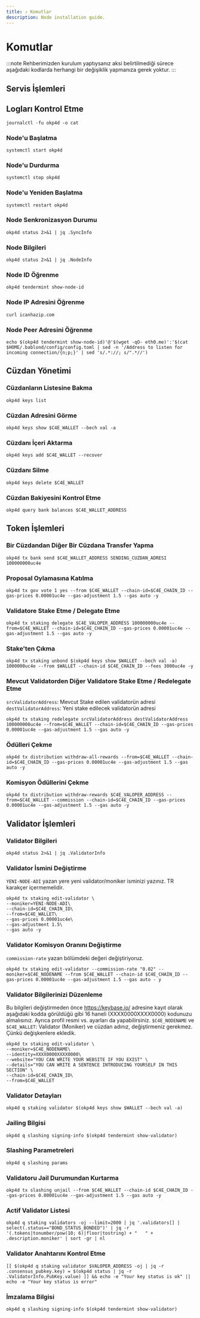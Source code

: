 ```yaml
---
title: ⤴️ Komutlar
description: Node installation guide.
---
```


# Komutlar
:::note
Rehberimizden kurulum yaptıysanız aksi belirtilmediği sürece aşağıdaki kodlarda herhangi bir değişiklik yapmanıza gerek yoktur.
:::

## Servis İşlemleri 

## Logları Kontrol Etme 
```
journalctl -fu okp4d -o cat
```

### Node'u Başlatma
```
systemctl start okp4d
```

### Node'u Durdurma
```
systemctl stop okp4d
```

### Node'u Yeniden Başlatma
```
systemctl restart okp4d
```

### Node Senkronizasyon Durumu
```
okp4d status 2>&1 | jq .SyncInfo
```

### Node Bilgileri
```
okp4d status 2>&1 | jq .NodeInfo
```

### Node ID Öğrenme
```
okp4d tendermint show-node-id
```

### Node IP Adresini Öğrenme
```
curl icanhazip.com
```

### Node Peer Adresini Öğrenme
```
echo $(okp4d tendermint show-node-id)'@'$(wget -qO- eth0.me)':'$(cat $HOME/.bablond/config/config.toml | sed -n '/Address to listen for incoming connection/{n;p;}' | sed 's/.*://; s/".*//')
```

## Cüzdan Yönetimi

### Cüzdanların Listesine Bakma
```
okp4d keys list
```

### Cüzdan Adresini Görme
```
okp4d keys show $C4E_WALLET --bech val -a
```

### Cüzdanı İçeri Aktarma
```
okp4d keys add $C4E_WALLET --recover
```

### Cüzdanı Silme
```
okp4d keys delete $C4E_WALLET
```

### Cüzdan Bakiyesini Kontrol Etme
```
okp4d query bank balances $C4E_WALLET_ADDRESS
```

## Token İşlemleri

### Bir Cüzdandan Diğer Bir Cüzdana Transfer Yapma
```
okp4d tx bank send $C4E_WALLET_ADDRESS SENDING_CUZDAN_ADRESI 100000000uc4e
```

### Proposal Oylamasına Katılma
```
okp4d tx gov vote 1 yes --from $C4E_WALLET --chain-id=$C4E_CHAIN_ID --gas-prices 0.00001uc4e --gas-adjustment 1.5 --gas auto -y
```

### Validatore Stake Etme / Delegate Etme
```
okp4d tx staking delegate $C4E_VALOPER_ADDRESS 100000000uc4e --from=$C4E_WALLET --chain-id=$C4E_CHAIN_ID --gas-prices 0.00001uc4e --gas-adjustment 1.5 --gas auto -y
```

### Stake'ten Çıkma
```
okp4d tx staking unbond $(okp4d keys show $WALLET --bech val -a) 1000000uc4e --from $WALLET --chain-id $C4E_CHAIN_ID --fees 3000uc4e -y
```

### Mevcut Validatorden Diğer Validatore Stake Etme / Redelegate Etme
`srcValidatorAddress`: Mevcut Stake edilen validatorün adresi
`destValidatorAddress`: Yeni stake edilecek validatorün adresi
```
okp4d tx staking redelegate srcValidatorAddress destValidatorAddress 100000000uc4e --from=$C4E_WALLET --chain-id=$C4E_CHAIN_ID --gas-prices 0.00001uc4e --gas-adjustment 1.5 --gas auto -y
```

### Ödülleri Çekme
```
okp4d tx distribution withdraw-all-rewards --from=$C4E_WALLET --chain-id=$C4E_CHAIN_ID --gas-prices 0.00001uc4e --gas-adjustment 1.5 --gas auto -y
```

### Komisyon Ödüllerini Çekme
```
okp4d tx distribution withdraw-rewards $C4E_VALOPER_ADDRESS --from=$C4E_WALLET --commission --chain-id=$C4E_CHAIN_ID --gas-prices 0.00001uc4e --gas-adjustment 1.5 --gas auto -y
```

## Validator İşlemleri

### Validator Bilgileri
```
okp4d status 2>&1 | jq .ValidatorInfo
```

### Validator İsmini Değiştirme
`YENI-NODE-ADI` yazan yere yeni validator/moniker isminizi yazınız. TR karakçer içermemelidir.
```
okp4d tx staking edit-validator \
--moniker=YENI-NODE-ADI\
--chain-id=$C4E_CHAIN_ID\
--from=$C4E_WALLET\
--gas-prices 0.00001uc4e\
--gas-adjustment 1.5\
--gas auto -y
```

### Validator Komisyon Oranını Değiştirme
`commission-rate` yazan bölümdeki değeri değiştiriyoruz.
```
okp4d tx staking edit-validator --commission-rate "0.02" --moniker=$C4E_NODENAME --from $C4E_WALLET --chain-id $C4E_CHAIN_ID --gas-prices 0.00001uc4e --gas-adjustment 1.5 --gas auto - y
```

### Validator Bilgilerinizi Düzenleme
Bu bilgileri değiştirmeden önce https://keybase.io/ adresine kayıt olarak aşağıdaki kodda görüldüğü gibi 16 haneli (XXXX0000XXXX0000) kodunuzu almalısınız. Ayrıca profil resmi vs. ayarları da yapabilirsiniz. 
`$C4E_NODENAME` ve `$C4E_WALLET`: Validator (Moniker) ve cüzdan adınız, değiştirmeniz gerekmez. Çünkü değişkenlere ekledik.
```
okp4d tx staking edit-validator \
--moniker=$C4E_NODENAME\
--identity=XXXX0000XXXX0000\
--website="YOU CAN WRITE YOUR WEBSITE IF YOU EXIST" \
--details="YOU CAN WRITE A SENTENCE INTRODUCING YOURSELF IN THIS SECTION" \
--chain-id=$C4E_CHAIN_ID\
--from=$C4E_WALLET
```

### Validator Detayları
```
okp4d q staking validator $(okp4d keys show $WALLET --bech val -a)
```

### Jailing Bilgisi
```
okp4d q slashing signing-info $(okp4d tendermint show-validator)
```

### Slashing Parametreleri
```
okp4d q slashing params
```

### Validatoru Jail Durumundan Kurtarma 
```
okp4d tx slashing unjail --from $C4E_WALLET --chain-id $C4E_CHAIN_ID --gas-prices 0.00001uc4e --gas-adjustment 1.5 --gas auto -y
```

### Actif Validator Listesi
```
okp4d q staking validators -oj --limit=2000 | jq '.validators[] | select(.status=="BOND_STATUS_BONDED")' | jq -r '(.tokens|tonumber/pow(10; 6)|floor|tostring) + " 	 " + .description.moniker' | sort -gr | nl
```

### Validator Anahtarını Kontrol Etme
```
[[ $(okp4d q staking validator $VALOPER_ADDRESS -oj | jq -r .consensus_pubkey.key) = $(okp4d status | jq -r .ValidatorInfo.PubKey.value) ]] && echo -e "Your key status is ok" || echo -e "Your key status is error"
```

### İmzalama Bilgisi
```
okp4d q slashing signing-info $(okp4d tendermint show-validator)
```